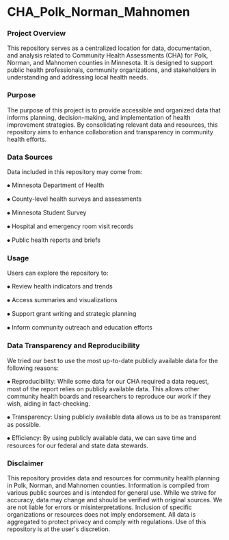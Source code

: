 # CHA_Polk_Norman_Mahnomen

### Project Overview
This repository serves as a centralized location for data, documentation, and analysis related to Community Health Assessments (CHA) for Polk, Norman, and Mahnomen counties in Minnesota. It is designed to support public health professionals, community organizations, and stakeholders in understanding and addressing local health needs.
### Purpose
The purpose of this project is to provide accessible and organized data that informs planning, decision-making, and implementation of health improvement strategies. By consolidating relevant data and resources, this repository aims to enhance collaboration and transparency in community health efforts.
### Data Sources
Data included in this repository may come from:

⦁	Minnesota Department of Health

⦁	County-level health surveys and assessments

⦁	Minnesota Student Survey

⦁	Hospital and emergency room visit records

⦁	Public health reports and briefs

### Usage
Users can explore the repository to:

⦁	Review health indicators and trends

⦁	Access summaries and visualizations

⦁	Support grant writing and strategic planning

⦁	Inform community outreach and education efforts

### Data Transparency and Reproducibility
We tried our best to use the most up-to-date publicly available data for the following reasons:

⦁	Reproducibility: While some data for our CHA required a data request, most of the report relies on publicly available data. This allows other community health boards and researchers to reproduce our work if they wish, aiding in fact-checking.

⦁	Transparency: Using publicly available data allows us to be as transparent as possible.

⦁	Efficiency: By using publicly available data, we can save time and resources for our federal and state data stewards.

### Disclaimer
This repository provides data and resources for community health planning in Polk, Norman, and Mahnomen counties. Information is compiled from various public sources and is intended for general use. While we strive for accuracy, data may change and should be verified with original sources. We are not liable for errors or misinterpretations. Inclusion of specific organizations or resources does not imply endorsement. All data is aggregated to protect privacy and comply with regulations. Use of this repository is at the user's discretion.
